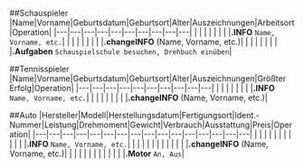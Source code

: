 ##Schauspieler
|Name|Vorname|Geburtsdatum|Geburtsort|Alter|Auszeichnungen|Arbeitsort|Operation|
|---|---|---|---|---|---|---|---|---|---|
| | | | | | | |**.INFO** `Name, Vorname, etc.`|
| | | | | | | |**.changeINFO** (Name, Vorname, etc.)|
| | | | | | | |**.Aufgaben** `Schauspielschule besuchen, Drehbuch einüben`|

##Tennisspieler
|Name|Vorname|Geburtsdatum|Geburtsort|Alter|Auszeichnungen|Größter Erfolg|Operation|
|---|---|---|---|---|---|---|---|---|---|
| | | | | | | |**.INFO** `Name, Vorname, etc.`|
| | | | | | | |**.changeINFO** (Name, Vorname, etc.)|

##Auto
|Hersteller|Modell|Herstellungsdatum|Fertigungsort|Ident.-Nummer|Leistung|Drehmoment|Gewicht|Verbrauch|Ausstattung|Preis|Operation|
|---|---|---|---|---|---|---|---|---|---|---|---|---|---|---|---|
| | | | | | | | | | | |**.INFO** `Name, Vorname, etc.`|
| | | | | | | | | | | |**.changeINFO** (Name, Vorname, etc.)|
| | | | | | | | | | | |**.Motor** `An, Aus`|
